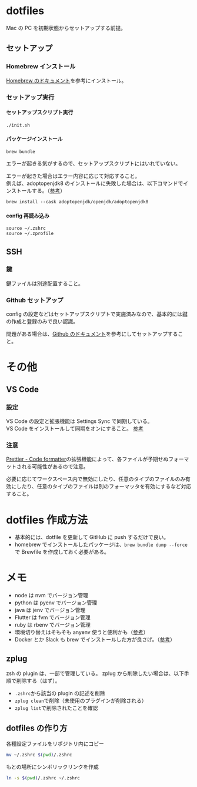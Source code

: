 # dotfiles

Mac の PC を初期状態からセットアップする前提。

## セットアップ

### Homebrew インストール

[Homebrew のドキュメント](https://docs.brew.sh/FAQ)を参考にインストール。

### セットアップ実行

#### セットアップスクリプト実行

```
./init.sh
```

#### パッケージインストール

```
brew bundle
```

エラーが起きる気がするので、セットアップスクリプトにはいれていない。

エラーが起きた場合はエラー内容に応じて対応すること。  
例えば、adoptopenjdk8 のインストールに失敗した場合は、以下コマンドでインストールする。（[参考](https://qiita.com/gishi_yama/items/9cdb3d95ee7f25b8018f)）

```
brew install --cask adoptopenjdk/openjdk/adoptopenjdk8
```

#### config 再読み込み

```
source ~/.zshrc
source ~/.zprofile
```

## SSH

### 鍵

鍵ファイルは別途配置すること。

### Github セットアップ

config の設定などはセットアップスクリプトで実施済みなので、基本的には鍵の作成と登録のみで良い認識。

問題がある場合は、[Github のドキュメント](https://docs.github.com/ja/authentication/connecting-to-github-with-ssh/generating-a-new-ssh-key-and-adding-it-to-the-ssh-agent?platform=mac)を参考にしてセットアップすること。

# その他

## VS Code

### 設定

VS Code の設定と拡張機能は Settings Sync で同期している。  
VS Code をインストールして同期をオンにすること。
[参考](https://code.visualstudio.com/docs/editor/settings-sync)

### 注意

[Prettier - Code formatter](https://marketplace.visualstudio.com/items?itemName=SimonSiefke.prettier-vscode)の拡張機能によって、各ファイルが予期せぬフォーマットされる可能性があるので注意。

必要に応じてワークスペース内で無効にしたり、任意のタイプのファイルのみ有効にしたり、任意のタイプのファイルは別のフォーマッタを有効にするなど対応すること。

# dotfiles 作成方法

- 基本的には、dotfile を更新して GitHub に push するだけで良い。
- homebrew でインストールしたパッケージは、`brew bundle dump --force`で Brewfile を作成しておく必要がある。

# メモ

- node は nvm でバージョン管理
- python は pyenv でバージョン管理
- java は jenv でバージョン管理
- Flutter は fvm でバージョン管理
- ruby は rbenv でバージョン管理
- 環境切り替えはそもそも anyenv 使うと便利かも（[参考](https://zenn.dev/ryuu/articles/use-anyversions)）
- Docker とか Slack も brew でインストールした方が良さげ。（[参考](https://engineers.weddingpark.co.jp/homebrew-bundle/)）

## zplug

zsh の plugin は、一部で管理している。
zplug から削除したい場合は、以下手順で削除する（はず）。

- `.zshrc`から該当の plugin の記述を削除
- `zplug clean`で削除（未使用のプラグインが削除される）
- `zplug list`で削除されたことを確認

## dotfiles の作り方

各種設定ファイルをリポジトリ内にコピー

```bash
mv ~/.zshrc $(pwd)/.zshrc
```

もとの場所にシンボリックリンクを作成

```bash
ln -s $(pwd)/.zshrc ~/.zshrc
```
